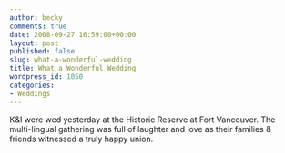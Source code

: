 ```yaml
---
author: becky
comments: true
date: 2008-09-27 16:59:00+00:00
layout: post
published: false
slug: what-a-wonderful-wedding
title: What a Wonderful Wedding
wordpress_id: 1050
categories:
- Weddings
---
```


K&I were wed yesterday at the Historic Reserve at Fort Vancouver. The multi-lingual gathering was full of laughter and love as their families & friends witnessed a truly happy union.


